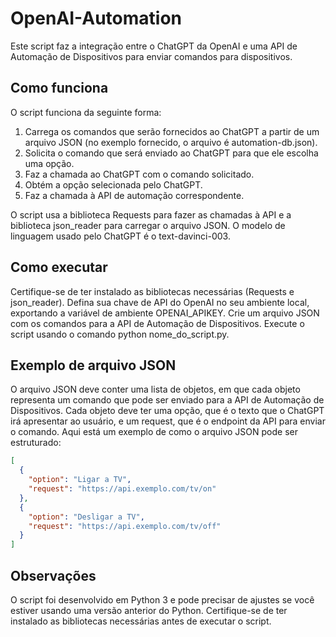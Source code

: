 # OpenAI-Automation

Este script faz a integração entre o ChatGPT da OpenAI e uma API de Automação de Dispositivos para enviar comandos para dispositivos.

## Como funciona

O script funciona da seguinte forma:

1. Carrega os comandos que serão fornecidos ao ChatGPT a partir de um arquivo JSON (no exemplo fornecido, o arquivo é automation-db.json).
2. Solicita o comando que será enviado ao ChatGPT para que ele escolha uma opção.
3. Faz a chamada ao ChatGPT com o comando solicitado.
4. Obtém a opção selecionada pelo ChatGPT.
5. Faz a chamada à API de automação correspondente.

O script usa a biblioteca Requests para fazer as chamadas à API e a biblioteca json_reader para carregar o arquivo JSON. O modelo de linguagem usado pelo ChatGPT é o text-davinci-003.

## Como executar

Certifique-se de ter instalado as bibliotecas necessárias (Requests e json_reader).
Defina sua chave de API do OpenAI no seu ambiente local, exportando a variável de ambiente OPENAI_APIKEY.
Crie um arquivo JSON com os comandos para a API de Automação de Dispositivos.
Execute o script usando o comando python nome_do_script.py.

## Exemplo de arquivo JSON

O arquivo JSON deve conter uma lista de objetos, em que cada objeto representa um comando que pode ser enviado para a API de Automação de Dispositivos. Cada objeto deve ter uma opção, que é o texto que o ChatGPT irá apresentar ao usuário, e um request, que é o endpoint da API para enviar o comando. Aqui está um exemplo de como o arquivo JSON pode ser estruturado:

```json
[
  {
    "option": "Ligar a TV",
    "request": "https://api.exemplo.com/tv/on"
  },
  {
    "option": "Desligar a TV",
    "request": "https://api.exemplo.com/tv/off"
  }
]
```

## Observações

O script foi desenvolvido em Python 3 e pode precisar de ajustes se você estiver usando uma versão anterior do Python. Certifique-se de ter instalado as bibliotecas necessárias antes de executar o script.
